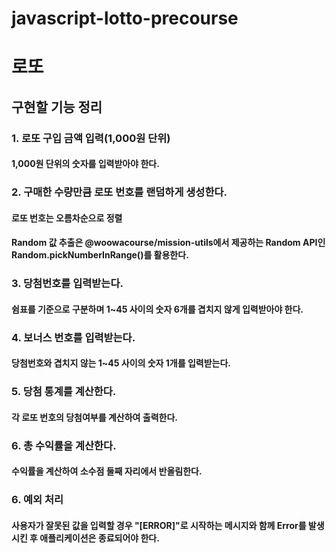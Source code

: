 # javascript-lotto-precourse

# 로또

## 구현할 기능 정리

### 1. 로또 구입 금액 입력(1,000원 단위)

#### 1,000원 단위의 숫자를 입력받아야 한다.

### 2. 구매한 수량만큼 로또 번호를 랜덤하게 생성한다.

#### 로또 번호는 오름차순으로 정렬

#### Random 값 추출은 @woowacourse/mission-utils에서 제공하는 Random API인 Random.pickNumberInRange()를 활용한다.

### 3. 당첨번호를 입력받는다.

#### 쉼표를 기준으로 구분하며 1~45 사이의 숫자 6개를 겹치지 않게 입력받아야 한다.

### 4. 보너스 번호를 입력받는다.

#### 당첨번호와 겹치지 않는 1~45 사이의 숫자 1개를 입력받는다.

### 5. 당첨 통계를 계산한다.

#### 각 로또 번호의 당첨여부를 계산하여 출력한다.

### 6. 총 수익률을 계산한다.

#### 수익률을 계산하여 소수점 둘째 자리에서 반올림한다.

### 6. 예외 처리

#### 사용자가 잘못된 값을 입력할 경우 "[ERROR]"로 시작하는 메시지와 함께 Error를 발생시킨 후 애플리케이션은 종료되어야 한다.
